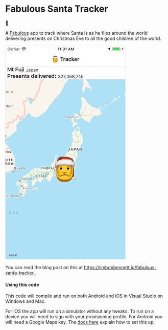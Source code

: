 # Fabulous Santa Tracker

🎅

A [Fabulous](https://fsprojects.github.io/Fabulous/guide.html) app to track where Santa is as he flies around the world delivering presents on Christmas Eve to all the good children of the world.

![App screenshot showing Santa in Japan](./Images/App.png)

You can read the blog post on this at https://jimbobbennett.io/fabulous-santa-tracker.

#### Using this code

This code will compile and run on both Android and iOS in Visual Studio on Windows and Mac.

For iOS the app will run on a simulator without any tweaks. To run on a device you will need to sign with your provisioning profile.
For Android you will need a Google Maps key. The [docs here](https://docs.microsoft.com/xamarin/android/platform/maps-and-location/maps/obtaining-a-google-maps-api-key?WT.mc_id=academic-0000-jabenn) explain how to set this up.
